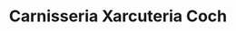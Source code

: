 ---
title: "Carnisseria Xarcuteria Coch"
url: /vilanova-i-la-geltru/carnisseria-xarcuteria-coch/
shop: carnicero
---